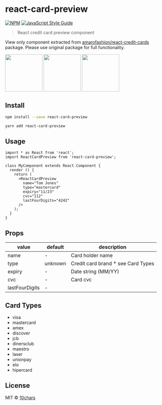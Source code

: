 # react-card-preview

[![NPM](https://img.shields.io/npm/v/react-card-preview.svg)](https://www.npmjs.com/package/react-card-preview) [![JavaScript Style Guide](https://img.shields.io/badge/code_style-standard-brightgreen.svg)](https://standardjs.com)

> React credit card preview component

View only component extracted from [amarofashion/react-credit-cards](https://github.com/amarofashion/react-credit-cards) package.  Please use original package for full functionality.

<img src="https://i.ibb.co/CH0Htq5/sample-1.png" height="120" />
<img src="https://i.ibb.co/DK0Z3D1/sample-2.png" height="120" />
<img src="https://i.ibb.co/gwPWww2/sample-3.png" height="120" />



## Install

```bash
npm install --save react-card-preview
```
```bash
yarn add react-card-preview
```

## Usage

```tsx
import * as React from 'react';
import ReactCardPreview from 'react-card-preview';

class MyComponent extends React.Component {
  render () {
    return (
      <ReactCardPreview
        name="Tom Jones"
        type="mastercard"
        expiry="11/23"
        cvc="112"
        lastFourDigits="4242"
      />
    );
  }
}
```
## Props
| value  | default  |  description |
|---|---|---|
| name  | -  | Card holder name  |
| type  |  unknown  | Credit card brand * see Card Types  |
| expiry  | -  | Date string (MM/YY) |
| cvc  | -  |  Card cvc |
| lastFourDigits  | -  |   |

## Card Types
* visa
* mastercard
* amex
* discover
* jcb
* dinersclub
* maestro
* laser
* unionpay
* elo
* hipercard

## License

MIT © [10chars](https://github.com/10chars)
